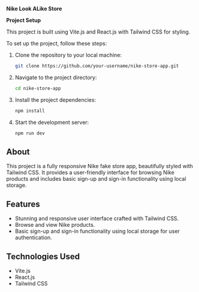 

**Nike Look ALike Store**

**Project Setup**

This project is built using Vite.js and React.js with Tailwind CSS for styling.

To set up the project, follow these steps:

1. Clone the repository to your local machine:

   ```bash
   git clone https://github.com/your-username/nike-store-app.git
   ```

2. Navigate to the project directory:

   ```bash
   cd nike-store-app
   ```

3. Install the project dependencies:

   ```bash
   npm install
   ```

4. Start the development server:

   ```bash
   npm run dev
   ```

## About

This project is a fully responsive Nike fake store app, beautifully styled with Tailwind CSS. It provides a user-friendly interface for browsing Nike products and includes basic sign-up and sign-in functionality using local storage.

## Features

- Stunning and responsive user interface crafted with Tailwind CSS.
- Browse and view Nike products.
- Basic sign-up and sign-in functionality using local storage for user authentication.

## Technologies Used

- Vite.js
- React.js
- Tailwind CSS